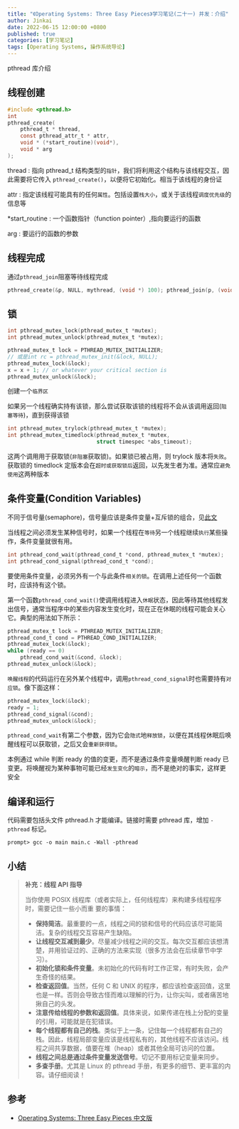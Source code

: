 ```yaml
---
title: "《Operating Systems: Three Easy Pieces》学习笔记(二十一) 并发：介绍"
author: Jinkai
date: 2022-06-15 12:00:00 +0800
published: true
categories: [学习笔记]
tags: [Operating Systems, 操作系统导论]
---
```


pthread 库介绍

## 线程创建

```c
#include <pthread.h>
int
pthread_create(
    pthread_t * thread,
    const pthread_attr_t * attr,
    void * (*start_routine)(void*),
    void * arg
);
```

thread
: 指向 pthread_t 结构类型的`指针`，我们将利用这个结构与该线程交互，因此需要将它传入 `pthread_create()`，以便将它初始化。相当于该线程的身份证

attr
: 指定该线程可能具有的任何`属性`。包括设置`栈大小`，或关于该线程`调度优先级`的信息等

\*start_routine
: 一个函数指针（function pointer）,指向要运行的函数

arg
: 要运行的函数的参数

## 线程完成

通过`pthread_join`阻塞等待线程完成

```c
pthread_create(&p, NULL, mythread, (void *) 100); pthread_join(p, (void **) &m);
```

## 锁

```c
int pthread_mutex_lock(pthread_mutex_t *mutex);
int pthread_mutex_unlock(pthread_mutex_t *mutex);
```

```c
pthread_mutex_t lock = PTHREAD_MUTEX_INITIALIZER;
// 或是int rc = pthread_mutex_init(&lock, NULL);
pthread_mutex_lock(&lock);
x = x + 1; // or whatever your critical section is
pthread_mutex_unlock(&lock);
```

创建一个`临界区`

如果另一个线程确实持有该锁，那么尝试获取该锁的线程将不会从该调用返回(`阻塞等待`)，直到获得该锁

```c
int pthread_mutex_trylock(pthread_mutex_t *mutex);
int pthread_mutex_timedlock(pthread_mutex_t *mutex,
                            struct timespec *abs_timeout);
```

这两个调用用于获取锁(`非阻塞`获取锁)。如果锁已被占用，则 trylock 版本将`失败`。获取锁的 timedlock 定版本会在`超时或获取锁后`返回，以先发生者为准。通常应`避免使用`这两种版本

## 条件变量(Condition Variables)

不同于信号量(semaphore)，信号量应该是条件变量+互斥锁的组合，见[此文](https://www.cnblogs.com/549294286/p/3687678.html)

当线程之间必须发生某种信号时，如果一个线程在`等待`另一个线程继续`执行`某些操作，条件变量就很有用。

```c
int pthread_cond_wait(pthread_cond_t *cond, pthread_mutex_t *mutex);
int pthread_cond_signal(pthread_cond_t *cond);
```

要使用条件变量，必须另外有一个与此条件`相关的锁`。在调用上述任何一个函数时，应该持有这个锁。

第一个函数`pthread_cond_wait()`使调用线程进入`休眠`状态，因此等待其他线程发出信号，通常当程序中的某些内容发生变化时，现在正在休眠的线程可能会关心它。典型的用法如下所示：

```c
pthread_mutex_t lock = PTHREAD_MUTEX_INITIALIZER;
pthread_cond_t cond = PTHREAD_COND_INITIALIZER;
pthread_mutex_lock(&lock);
while (ready == 0)
    pthread_cond_wait(&cond, &lock);
pthread_mutex_unlock(&lock);
```

`唤醒线程`的代码运行在另外某个线程中，调用`pthread_cond_signal`时也需要持有`对应锁`。像下面这样：

```c
pthread_mutex_lock(&lock);
ready = 1;
pthread_cond_signal(&cond);
pthread_mutex_unlock(&lock);
```

`pthread_cond_wait`有第二个参数，因为它会`隐式`地`释放锁`，以便在其线程休眠后唤醒线程可以获取锁，之后又会`重新获得锁`。

本例通过 while 判断 ready 的值的变更，而不是通过条件变量唤醒判断 ready 已变更。将唤醒视为某种事物可能已经`发生变化`的`暗示`，而不是绝对的事实，这样更安全

## 编译和运行

代码需要包括头文件 pthread.h 才能编译。链接时需要 pthread
库，增加 `-pthread` 标记。

```console
prompt> gcc -o main main.c -Wall -pthread
```

## 小结

> **补充：线程 API 指导**
>
> 当你使用 POSIX 线程库（或者实际上，任何线程库）来构建多线程程序时，需要记住一些小而重
> 要的事情：
>
> - **保持简洁**。最重要的一点，线程之间的锁和信号的代码应该尽可能简洁。复杂的线程交互容易产生缺陷。
> - **让线程交互减到最少**。尽量减少线程之间的交互。每次交互都应该想清楚，并用验证过的、正确的方法来实现（很多方法会在后续章节中学习）。
> - **初始化锁和条件变量**。未初始化的代码有时工作正常，有时失败，会产生奇怪的结果。
> - **检查返回值**。当然，任何 C 和 UNIX 的程序，都应该检查返回值，这里也是一样。否则会导致古怪而难以理解的行为，让你尖叫，或者痛苦地揪自己的头发。
> - **注意传给线程的参数和返回值**。具体来说，如果传递在栈上分配的变量的引用，可能就是在犯错误。
> - **每个线程都有自己的栈**。类似于上一条，记住每一个线程都有自己的栈。因此，线程局部变量应该是线程私有的，其他线程不应该访问。线程之间共享数据，值要在堆（heap）或者其他全局可访问的位置。
> - **线程之间总是通过条件变量发送信号**。切记不要用标记变量来同步。
> - **多查手册**。尤其是 Linux 的 pthread 手册，有更多的细节、更丰富的内容。请仔细阅读！

## 参考

- [Operating Systems: Three Easy Pieces 中文版](https://pages.cs.wisc.edu/~remzi/OSTEP/Chinese/27.pdf)
